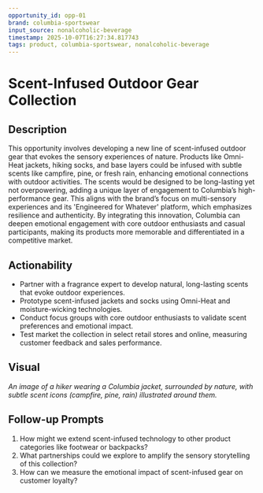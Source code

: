 ```yaml
---
opportunity_id: opp-01
brand: columbia-sportswear
input_source: nonalcoholic-beverage
timestamp: 2025-10-07T16:27:34.817743
tags: product, columbia-sportswear, nonalcoholic-beverage
---
```


# Scent-Infused Outdoor Gear Collection

## Description

This opportunity involves developing a new line of scent-infused outdoor gear that evokes the sensory experiences of nature. Products like Omni-Heat jackets, hiking socks, and base layers could be infused with subtle scents like campfire, pine, or fresh rain, enhancing emotional connections with outdoor activities. The scents would be designed to be long-lasting yet not overpowering, adding a unique layer of engagement to Columbia’s high-performance gear. This aligns with the brand’s focus on multi-sensory experiences and its 'Engineered for Whatever' platform, which emphasizes resilience and authenticity. By integrating this innovation, Columbia can deepen emotional engagement with core outdoor enthusiasts and casual participants, making its products more memorable and differentiated in a competitive market.

## Actionability

- Partner with a fragrance expert to develop natural, long-lasting scents that evoke outdoor experiences.
- Prototype scent-infused jackets and socks using Omni-Heat and moisture-wicking technologies.
- Conduct focus groups with core outdoor enthusiasts to validate scent preferences and emotional impact.
- Test market the collection in select retail stores and online, measuring customer feedback and sales performance.

## Visual

*An image of a hiker wearing a Columbia jacket, surrounded by nature, with subtle scent icons (campfire, pine, rain) illustrated around them.*

## Follow-up Prompts

1. How might we extend scent-infused technology to other product categories like footwear or backpacks?
2. What partnerships could we explore to amplify the sensory storytelling of this collection?
3. How can we measure the emotional impact of scent-infused gear on customer loyalty?
